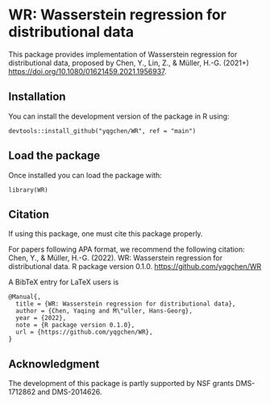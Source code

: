 WR: Wasserstein regression for distributional data
====

This package provides implementation of Wasserstein regression for distributional data, proposed by
Chen, Y., Lin, Z., & Müller, H.-G. (2021+) <https://doi.org/10.1080/01621459.2021.1956937>.

## Installation
You can install the development version of the package in R using:
```
devtools::install_github("yqgchen/WR", ref = "main")
```

## Load the package
Once installed you can load the package with:
```
library(WR)
```

## Citation

If using this package, one must cite this package properly.  

For papers following APA format, we recommend the following citation:  
Chen, Y., & Müller, H.-G. (2022). WR: Wasserstein regression for distributional data. R package version 0.1.0. https://github.com/yqgchen/WR

A BibTeX entry for LaTeX users is
```
@Manual{,
  title = {WR: Wasserstein regression for distributional data},
  author = {Chen, Yaqing and M\"uller, Hans-Georg},
  year = {2022},
  note = {R package version 0.1.0},
  url = {https://github.com/yqgchen/WR},
}
```

## Acknowledgment
The development of this package is partly supported by NSF grants DMS-1712862 and DMS-2014626. 
